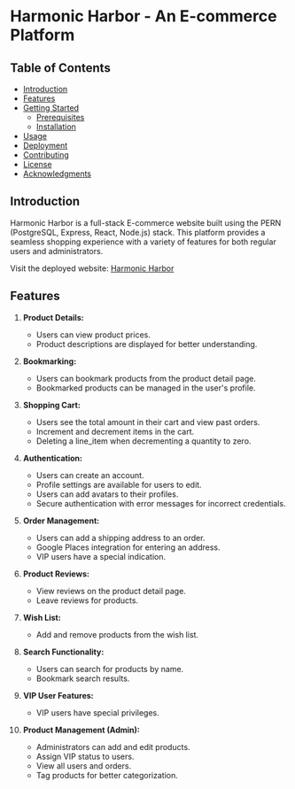 # Harmonic Harbor - An E-commerce Platform

## Table of Contents

- [Introduction](#introduction)
- [Features](#features)
- [Getting Started](#getting-started)
  - [Prerequisites](#prerequisites)
  - [Installation](#installation)
- [Usage](#usage)
- [Deployment](#deployment)
- [Contributing](#contributing)
- [License](#license)
- [Acknowledgments](#acknowledgments)

## Introduction

Harmonic Harbor is a full-stack E-commerce website built using the PERN (PostgreSQL, Express, React, Node.js) stack. This platform provides a seamless shopping experience with a variety of features for both regular users and administrators.

Visit the deployed website: [Harmonic Harbor](https://harmonic-harbor.onrender.com/)

## Features

1. **Product Details:**
   - Users can view product prices.
   - Product descriptions are displayed for better understanding.

2. **Bookmarking:**
   - Users can bookmark products from the product detail page.
   - Bookmarked products can be managed in the user's profile.

3. **Shopping Cart:**
   - Users see the total amount in their cart and view past orders.
   - Increment and decrement items in the cart.
   - Deleting a line_item when decrementing a quantity to zero.

4. **Authentication:**
   - Users can create an account.
   - Profile settings are available for users to edit.
   - Users can add avatars to their profiles.
   - Secure authentication with error messages for incorrect credentials.

5. **Order Management:**
   - Users can add a shipping address to an order.
   - Google Places integration for entering an address.
   - VIP users have a special indication.

6. **Product Reviews:**
   - View reviews on the product detail page.
   - Leave reviews for products.

7. **Wish List:**
   - Add and remove products from the wish list.

8. **Search Functionality:**
   - Users can search for products by name.
   - Bookmark search results.

9. **VIP User Features:**
   - VIP users have special privileges.

10. **Product Management (Admin):**
    - Administrators can add and edit products.
    - Assign VIP status to users.
    - View all users and orders.
    - Tag products for better categorization.
